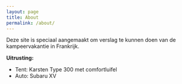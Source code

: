 ```yaml
---
layout: page
title: About
permalink: /about/
---
```


Deze site is speciaal aangemaakt om verslag te kunnen doen van de kampeervakantie in Frankrijk.

**Uitrusting:**
- Tent: Karsten Type 300 met comfortluifel
- Auto: Subaru XV
